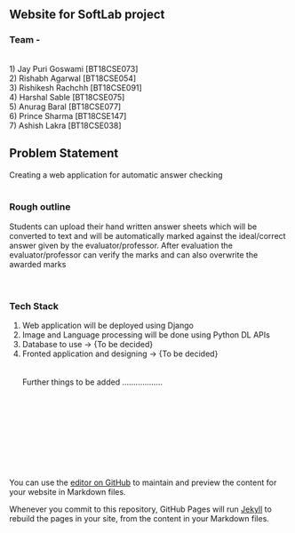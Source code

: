 ## Website for SoftLab project 
### Team - 
<br>
1) Jay Puri Goswami [BT18CSE073]<br>
2) Rishabh Agarwal [BT18CSE054] <br>
3) Rishikesh Rachchh [BT18CSE091] <br>
4) Harshal Sable [BT18CSE075] <br>
5) Anurag Baral [BT18CSE077] <br>
6) Prince Sharma  [BT18CSE147] <br>
7) Ashish Lakra [BT18CSE038]  <br>


## Problem Statement 

Creating a web application for automatic answer checking 
<br>
<br>
### Rough outline 

Students can upload their hand written answer sheets which will be converted to text and will be automatically marked against the ideal/correct answer given by the evaluator/professor. After evaluation the evaluator/professor can verify the marks and can also overwrite the awarded marks  
<br>
<br>

### Tech Stack 
1) Web application will be deployed using Django  <br>
2) Image and Language processing will be done using Python DL APIs <br>
3) Database to use -> {To be decided}  <br>
4) Fronted application and designing -> {To be decided}  <br>
<br><br>
Further things to be added ..................
<br>
<br>
<br>
<br>
<br>
<br>
<br>
<br>

You can use the [editor on GitHub](https://github.com/Jay22519/Jay22519.github.io/edit/main/index.md) to maintain and preview the content for your website in Markdown files.

Whenever you commit to this repository, GitHub Pages will run [Jekyll](https://jekyllrb.com/) to rebuild the pages in your site, from the content in your Markdown files.

